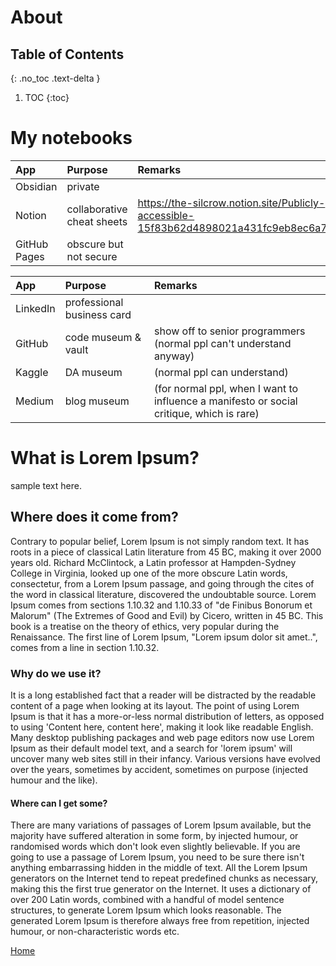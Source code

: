 # About

## Table of Contents
{: .no_toc .text-delta }

1. TOC
{:toc}

# My notebooks

| App          | Purpose                    | Remarks                                                                              |
|:-------------|:---------------------------|:-------------------------------------------------------------------------------------|
| Obsidian     | private                    |                                                                                      |
| Notion       | collaborative cheat sheets | https://the-silcrow.notion.site/Publicly-accessible-15f83b62d4898021a431fc9eb8ec6a74 |
| GitHub Pages | obscure but not secure     |                                                                                      |


| App      | Purpose                    | Remarks                                                                                  |
|:---------|:---------------------------|:-----------------------------------------------------------------------------------------|
| LinkedIn | professional business card |                                                                                          |
| GitHub   | code museum & vault        | show off to senior programmers (normal ppl can't understand anyway)                      |
| Kaggle   | DA museum                  | (normal ppl can understand)                                                              |
| Medium   | blog museum                | (for normal ppl, when I want to influence a manifesto or social critique, which is rare) |


# What is Lorem Ipsum?
sample text here.
## Where does it come from?
Contrary to popular belief, Lorem Ipsum is not simply random text. It has roots in a piece of classical Latin literature from 45 BC, making it over 2000 years old. Richard McClintock, a Latin professor at Hampden-Sydney College in Virginia, looked up one of the more obscure Latin words, consectetur, from a Lorem Ipsum passage, and going through the cites of the word in classical literature, discovered the undoubtable source. Lorem Ipsum comes from sections 1.10.32 and 1.10.33 of "de Finibus Bonorum et Malorum" (The Extremes of Good and Evil) by Cicero, written in 45 BC. This book is a treatise on the theory of ethics, very popular during the Renaissance. The first line of Lorem Ipsum, "Lorem ipsum dolor sit amet..", comes from a line in section 1.10.32.
### Why do we use it?
It is a long established fact that a reader will be distracted by the readable content of a page when looking at its layout. The point of using Lorem Ipsum is that it has a more-or-less normal distribution of letters, as opposed to using 'Content here, content here', making it look like readable English. Many desktop publishing packages and web page editors now use Lorem Ipsum as their default model text, and a search for 'lorem ipsum' will uncover many web sites still in their infancy. Various versions have evolved over the years, sometimes by accident, sometimes on purpose (injected humour and the like).
#### Where can I get some?
There are many variations of passages of Lorem Ipsum available, but the majority have suffered alteration in some form, by injected humour, or randomised words which don't look even slightly believable. If you are going to use a passage of Lorem Ipsum, you need to be sure there isn't anything embarrassing hidden in the middle of text. All the Lorem Ipsum generators on the Internet tend to repeat predefined chunks as necessary, making this the first true generator on the Internet. It uses a dictionary of over 200 Latin words, combined with a handful of model sentence structures, to generate Lorem Ipsum which looks reasonable. The generated Lorem Ipsum is therefore always free from repetition, injected humour, or non-characteristic words etc.

[Home](/)